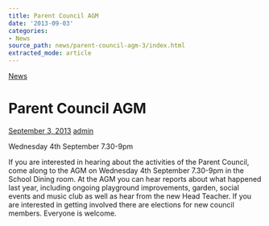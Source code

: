 ```yaml
---
title: Parent Council AGM
date: '2013-09-03'
categories:
- News
source_path: news/parent-council-agm-3/index.html
extracted_mode: article
---
```

[News](category/news/)

# Parent Council AGM

[September 3, 2013](news/parent-council-agm-3/) [admin](author/admin/)

Wednesday 4th September 7.30-9pm

If you are interested in hearing about the activities of the Parent Council, come along to the AGM on Wednesday 4th September 7.30-9pm in the School Dining room. At the AGM you can hear reports about what happened last year, including ongoing playground improvements, garden, social events and music club as well as hear from the new Head Teacher. If you are interested in getting involved there are elections for new council members. Everyone is welcome.
